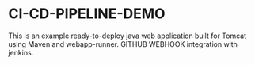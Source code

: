 # CI-CD-PIPELINE-DEMO

This is an example ready-to-deploy java web application built for Tomcat using Maven and webapp-runner.
GITHUB WEBHOOK integration with jenkins.

